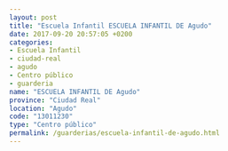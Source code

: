 ```yaml
---
layout: post
title: "Escuela Infantil ESCUELA INFANTIL DE Agudo"
date: 2017-09-20 20:57:05 +0200
categories:
- Escuela Infantil
- ciudad-real
- agudo
- Centro público
- guarderia
name: "ESCUELA INFANTIL DE Agudo"
province: "Ciudad Real"
location: "Agudo"
code: "13011230"
type: "Centro público"
permalink: /guarderias/escuela-infantil-de-agudo.html
---
```

